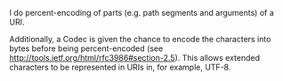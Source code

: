 I do percent-encoding of parts (e.g. path segments and arguments) of a URI.

Additionally, a Codec is given the chance to encode the characters into bytes before being percent-encoded (see http://tools.ietf.org/html/rfc3986#section-2.5). This allows extended characters to be represented in URIs in, for example, UTF-8.